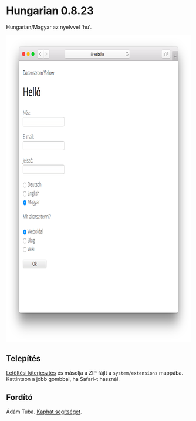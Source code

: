 Hungarian 0.8.23
================
Hungarian/Magyar az nyelvvel 'hu'.

<p align="center"><img src="hungarian-screenshot.png?raw=true" width="795" height="836" alt="Screenshot"></p>

## Telepítés

[Letöltési kiterjesztés](https://github.com/datenstrom/yellow-extensions/raw/master/zip/hungarian.zip) és másolja a ZIP fájlt a `system/extensions` mappába. Kattintson a jobb gombbal, ha Safari-t használ.

## Fordító

Ádám Tuba. [Kaphat segítséget](https://datenstrom.se/yellow/help/).
